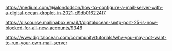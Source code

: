 https://medium.com/@jalondodson/how-to-configure-a-mail-server-with-a-digital-ocean-droplet-in-2021-d9db016224f7

https://discourse.mailinabox.email/t/digitalocean-smtp-port-25-is-now-blocked-for-all-new-accounts/9346

https://www.digitalocean.com/community/tutorials/why-you-may-not-want-to-run-your-own-mail-server
